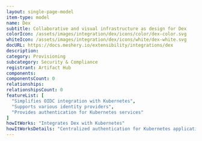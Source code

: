 ```yaml
---
layout: single-page-model
item-type: model
name: Dex
subtitle: Collaborative and visual infrastructure as design for Dex
colorIcon: /assets/images/integration/dex/icons/color/dex-color.svg
whiteIcon: /assets/images/integration/dex/icons/white/dex-white.svg
docURL: https://docs.meshery.io/extensibility/integrations/dex
description: 
category: Provisioning
subcategory: Security & Compliance
registrant: Artifact Hub
components: 
componentsCount: 0
relationships: 
relationshipsCount: 0
featureList: [
  "Simplifies OIDC integration with Kubernetes",
  "Supports various identity providers",
  "Provides authentication for Kubernetes services"
]
howItWorks: "Integrates Dex with Kubernetes"
howItWorksDetails: "Centralized authentication for Kubernetes applications"
---
```

